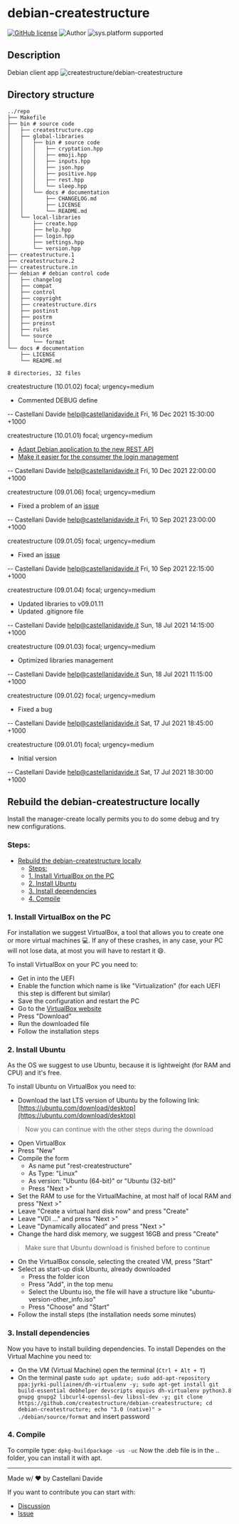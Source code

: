 # debian-createstructure
[![GitHub license](https://img.shields.io/badge/license-GNU-green?style=flat)](https://github.com/createstructure/debian-createstructure/blob/main/docs/LICENSE)
![Author](https://img.shields.io/badge/author-Castellani%20Davide-green?style=flat)
![sys.platform supported](https://img.shields.io/badge/OS%20platform%20supported-all-blue?style=flat) 

##  Description 
Debian client app
![createstructure/debian-createstructure](https://opengraph.githubassets.com/ad367a218419f0dd96b618e29fff92f56322dd65a9f04f3262dec1367221ec1d/createstructure/debian-createstructure)
##  Directory structure 

```
../repo
├── Makefile
├── bin # source code
│   ├── createstructure.cpp
│   ├── global-libraries
│   │   ├── bin # source code
│   │   │   ├── cryptation.hpp
│   │   │   ├── emoji.hpp
│   │   │   ├── inputs.hpp
│   │   │   ├── json.hpp
│   │   │   ├── positive.hpp
│   │   │   ├── rest.hpp
│   │   │   └── sleep.hpp
│   │   └── docs # documentation
│   │       ├── CHANGELOG.md
│   │       ├── LICENSE
│   │       └── README.md
│   └── local-libraries
│       ├── create.hpp
│       ├── help.hpp
│       ├── login.hpp
│       ├── settings.hpp
│       └── version.hpp
├── createstructure.1
├── createstructure.2
├── createstructure.in
├── debian # debian control code
│   ├── changelog
│   ├── compat
│   ├── control
│   ├── copyright
│   ├── createstructure.dirs
│   ├── postinst
│   ├── postrm
│   ├── preinst
│   ├── rules
│   └── source
│       └── format
└── docs # documentation
    ├── LICENSE
    └── README.md

8 directories, 32 files
```
createstructure (10.01.02) focal; urgency=medium

  * Commented DEBUG define

 -- Castellani Davide <help@castellanidavide.it>  Fri, 16 Dec 2021 15:30:00 +1000

createstructure (10.01.01) focal; urgency=medium

  * [Adapt Debian application to the new REST API](https://github.com/createstructure/manager-createstructure/issues/2)
  * [Make it easier for the consumer the login management](https://github.com/createstructure/manager-createstructure/issues/3)

 -- Castellani Davide <help@castellanidavide.it>  Fri, 10 Dec 2021 22:00:00 +1000

createstructure (09.01.06) focal; urgency=medium

  * Fixed a problem of an [issue](https://github.com/createstructure/libraries-createstructure/issues/1)

 -- Castellani Davide <help@castellanidavide.it>  Fri, 10 Sep 2021 23:00:00 +1000

createstructure (09.01.05) focal; urgency=medium

  * Fixed an [issue](https://github.com/createstructure/libraries-createstructure/issues/1)

 -- Castellani Davide <help@castellanidavide.it>  Fri, 10 Sep 2021 22:15:00 +1000

createstructure (09.01.04) focal; urgency=medium

  * Updated libraries to v09.01.11
  * Updated .gitignore file

 -- Castellani Davide <help@castellanidavide.it>  Sun, 18 Jul 2021 14:15:00 +1000

createstructure (09.01.03) focal; urgency=medium

  * Optimized libraries management

 -- Castellani Davide <help@castellanidavide.it>  Sun, 18 Jul 2021 11:15:00 +1000

createstructure (09.01.02) focal; urgency=medium

  * Fixed a bug

 -- Castellani Davide <help@castellanidavide.it>  Sat, 17 Jul 2021 18:45:00 +1000

createstructure (09.01.01) focal; urgency=medium

  * Initial version

 -- Castellani Davide <help@castellanidavide.it>  Sat, 17 Jul 2021 18:30:00 +1000
##  Rebuild the debian-createstructure locally 
Install the manager-create locally permits you to do some debug and try new configurations.

### Steps:
- [ Rebuild the debian-createstructure locally ](#octocat-rebuild-the-debian-createstructure-locally-octocat)
  - [Steps:](#steps)
  - [1. Install VirtualBox on the PC](#1-install-virtualbox-on-the-pc)
  - [2. Install Ubuntu](#2-install-ubuntu)
  - [3. Install dependencies](#3-install-dependencies)
  - [4. Compile](#4-compile)

### 1. Install VirtualBox on the PC
For installation we suggest VirtualBox, a tool that allows you to create one or more virtual machines :computer:.
If any of these crashes, in any case, your PC will not lose data, at most you will have to restart it :smile:.

To install VirtualBox on your PC you need to:
- Get in into the UEFI
- Enable the function which name is like "Virtualization" (for each UEFI this step is different but similar)
- Save the configuration and restart the PC
- Go to the [VirtualBox website](https://www.virtualbox.org/)
- Press "Download"
- Run the downloaded file
- Follow the installation steps

### 2. Install Ubuntu
As the OS we suggest to use Ubuntu, because it is lightweight (for RAM and CPU) and it's free.

To install Ubuntu on VirtualBox you need to:
- Download the last LTS version of Ubuntu by the following link: [https://ubuntu.com/download/desktop](https://ubuntu.com/download/desktop)
> Now you can continue with the other steps during the download
- Open VirtualBox
- Press "New"
- Compile the form
    - As name put "rest-createstructure"
    - As Type: "Linux"
    - As version: "Ubuntu (64-bit)" or "Ubuntu (32-bit)"
    - Press "Next >"
- Set the RAM to use for the VirtualMachine, at most half of local RAM and press "Next >"
- Leave "Create a virtual hard disk now" and press "Create"
- Leave "VDI ..." and press "Next >"
- Leave "Dynamically allocated" and press "Next >"
- Change the hard disk memory, we suggest 16GB and press "Create"
> Make sure that Ubuntu download is finished before to continue
- On the VirtualBox console, selecting the created VM, press "Start"
- Select as start-up disk Ubuntu, already downloaded
    - Press the folder icon
    - Press "Add", in the top menu
    - Select the Ubuntu iso, the file will have a structure like "ubuntu-version-other_info.iso"
    - Press "Choose" and "Start"
- Follow the install steps (the installation needs some minutes)

### 3. Install dependencies
Now you have to install building dependencies.
To install Dependes on the Virtual Machine you need to:
- On the VM (Virtual Machine) open the terminal (`Ctrl + Alt + T`)
- On the terminal paste `sudo apt update; sudo add-apt-repository ppa:jyrki-pulliainen/dh-virtualenv -y; sudo apt-get install git build-essential debhelper devscripts equivs dh-virtualenv python3.8 gnupg gnupg2 libcurl4-openssl-dev libssl-dev -y; git clone https://github.com/createstructure/debian-createstructure; cd debian-createstructure; echo "3.0 (native)" > ./debian/source/format` and insert password

### 4. Compile
To compile type: `dpkg-buildpackage -us -uc`
Now the .deb file is in the .. folder, you can install it with apt.

---
Made w/ :heart: by Castellani Davide

If you want to contribute you can start with:
- [Discussion](https://github.com/createstructure/debian-createstructure/discussions)
- [Issue](https://github.com/createstructure/debian-createstructure/issues/new)

